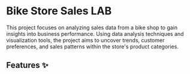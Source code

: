 # Bike Store Sales LAB
This project focuses on analyzing sales data from a bike shop to gain insights into business performance. 
Using data analysis techniques and visualization tools, the project aims to uncover trends, customer preferences,
and sales patterns within the store's product categories.

## Features ✨

